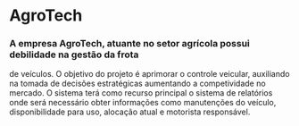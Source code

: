 # AgroTech

### A empresa AgroTech, atuante no setor agrícola possui debilidade na gestão da frota 
de veículos. O objetivo do projeto é aprimorar o controle veicular, auxiliando na tomada 
de decisões estratégicas aumentando a competividade no mercado. 
O sistema terá como recurso principal o sistema de relatórios onde será necessário 
obter informações como manutenções do veículo, disponibilidade para uso, alocação 
atual e motorista responsável. 
